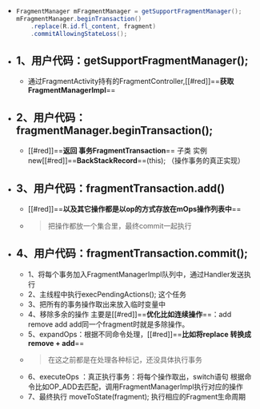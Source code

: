 - ```java
  FragmentManager mFragmentManager = getSupportFragmentManager();
  mFragmentManager.beginTransaction()
      .replace(R.id.fl_content, fragment)
      .commitAllowingStateLoss();
  ```
- ## 1、用户代码：getSupportFragmentManager();
	- 通过FragmentActivity持有的FragmentController,[[#red]]==**获取FragmentManagerImpl**==
- ## 2、用户代码：fragmentManager.beginTransaction();
	- [[#red]]==**返回 事务FragmentTransaction**== 子类 实例 new[[#red]]==**BackStackRecord**==(this); （操作事务的真正实现）
- ## 3、用户代码：fragmentTransaction.add()
	- [[#red]]==**以及其它操作都是以op的方式存放在mOps操作列表中**==
	- > 把操作都放一个集合里，最终commit一起执行
- ## 4、用户代码：fragmentTransaction.commit();
	- 1、将每个事务加入FragmentManagerImpl队列中，通过Handler发送执行
	- 2、主线程中执行execPendingActions(); 这个任务
	- 3、把所有的事务操作取出来放入临时变量中
	- 4、移除多余的操作  主要是[[#red]]==**优化比如连续操作**==：add   remove   add add同一个fragment时就是多除操作。
	- 5、expandOps：根据不同命令处理，[[#red]]==**比如将replace 转换成 remove + add**==
	- > 在这之前都是在处理各种标记，还没具体执行事务
	- 6、executeOps ：真正执行事务：将每个操作取出，switch语句  根据命令比如OP_ADD去匹配，调用FragmentManagerImpl执行对应的操作
	- 7、最终执行 moveToState(fragment); 执行相应的Fragment生命周期